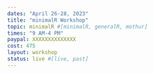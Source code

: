 ```yaml
---
dates: "April 26-28, 2023"
title: "minimalR Workshop"
topic: minimalR #[minimalR, generalR, mothur]
times: "9 AM-4 PM"
paypal: XXXXXXXXXXXXXX
cost: 475
layout: workshop
status: live #[live, past]
---
```

